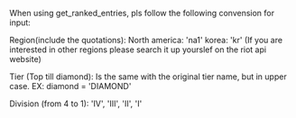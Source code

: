 When using get_ranked_entries, pls follow the following convension for input:

Region(include the quotations):
North america: 'na1' 
korea: 'kr'
(If you are interested in other regions please search it up yourslef on the riot api website)

Tier (Top till diamond):
Is the same with the original tier name, but in upper case. 
EX: diamond = 'DIAMOND'

Division (from 4 to 1):
'IV', 'III', 'II', 'I'
